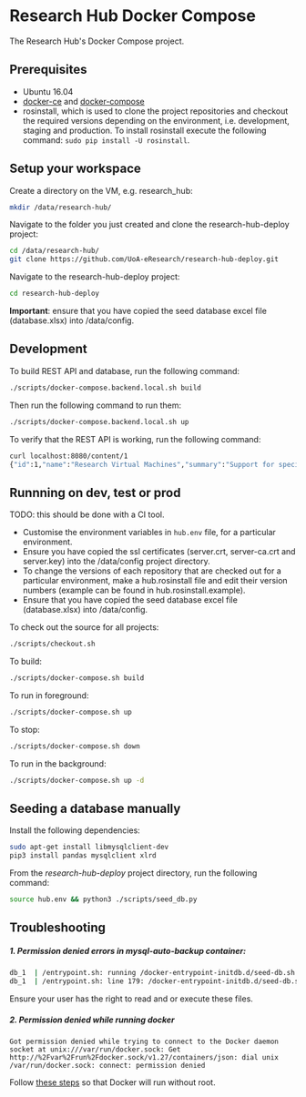 # Research Hub Docker Compose
The Research Hub's Docker Compose project.

## Prerequisites
* Ubuntu 16.04
* [docker-ce](https://docs.docker.com/engine/installation/linux/ubuntu/) and [docker-compose](https://docs.docker.com/compose/install/)
* rosinstall, which is used to clone the project repositories and checkout the required versions depending on the environment,
i.e. development, staging and production. To install rosinstall execute the following command: `sudo pip install -U rosinstall`.

## Setup your workspace
Create a directory on the VM, e.g. research_hub:
```bash
mkdir /data/research-hub/
```

Navigate to the folder you just created and clone the research-hub-deploy project:
```bash
cd /data/research-hub/
git clone https://github.com/UoA-eResearch/research-hub-deploy.git
```

Navigate to the research-hub-deploy project:
```bash
cd research-hub-deploy
```

**Important**: ensure that you have copied the seed database excel file (database.xlsx) into /data/config.

## Development
To build REST API and database, run the following command:
```bash
./scripts/docker-compose.backend.local.sh build
```

Then run the following command to run them:
```bash
./scripts/docker-compose.backend.local.sh up
```

To verify that the REST API is working, run the following command:
```bash
curl localhost:8080/content/1
{"id":1,"name":"Research Virtual Machines","summary":"Support for specialised computing needs across different operating systems, interactive workflows, and externally facing services via the web.","description":"Many researchers need specialised computing facilities that support a variety of different operating systems, allow interactive use (rather than relying on a typical HPC batch scheduler), run for extended periods of time (months), and provide externa..."
```

## Runnning on dev, test or prod
TODO: this should be done with a CI tool.

* Customise the environment variables in `hub.env` file, for a particular environment.
* Ensure you have copied the ssl certificates (server.crt, server-ca.crt and server.key) into the /data/config project directory.
* To change the versions of each repository that are checked out for a particular environment, make a hub.rosinstall file
and edit their version numbers (example can be found in hub.rosinstall.example).
* Ensure that you have copied the seed database excel file (database.xlsx) into /data/config.

To check out the source for all projects:
```bash
./scripts/checkout.sh
```
To build:
```bash
./scripts/docker-compose.sh build
```

To run in foreground:
```bash
./scripts/docker-compose.sh up
```

To stop:
```bash
./scripts/docker-compose.sh down
```

To run in the background:
```bash
./scripts/docker-compose.sh up -d
```

## Seeding a database manually
Install the following dependencies:
```bash
sudo apt-get install libmysqlclient-dev
pip3 install pandas mysqlclient xlrd
```

From the *research-hub-deploy* project directory, run the following command:
```bash
source hub.env && python3 ./scripts/seed_db.py
```

## Troubleshooting
##### 1. Permission denied errors in mysql-auto-backup container:

```bash
db_1  | /entrypoint.sh: running /docker-entrypoint-initdb.d/seed-db.sh
db_1  | /entrypoint.sh: line 179: /docker-entrypoint-initdb.d/seed-db.sh: Permission denied
```

Ensure your user has the right to read and or execute these files.


##### 2. Permission denied while running docker
```
Got permission denied while trying to connect to the Docker daemon socket at unix:///var/run/docker.sock: Get http://%2Fvar%2Frun%2Fdocker.sock/v1.27/containers/json: dial unix /var/run/docker.sock: connect: permission denied
```
 
Follow [these steps](https://docs.docker.com/engine/installation/linux/linux-postinstall/#manage-docker-as-a-non-root-user) so that Docker will run without root.
